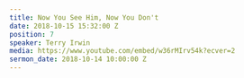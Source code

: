 ```yaml
---
title: Now You See Him, Now You Don't
date: 2018-10-15 15:32:00 Z
position: 7
speaker: Terry Irwin
media: https://www.youtube.com/embed/w36rMIrv54k?ecver=2
sermon_date: 2018-10-14 10:00:00 Z
---
```


